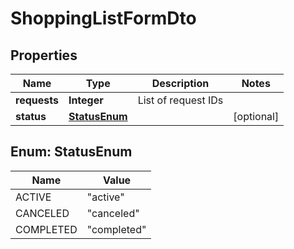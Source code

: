 

# ShoppingListFormDto

## Properties

Name | Type | Description | Notes
------------ | ------------- | ------------- | -------------
**requests** | **Integer** | List of request IDs | 
**status** | [**StatusEnum**](#StatusEnum) |  |  [optional]



## Enum: StatusEnum

Name | Value
---- | -----
ACTIVE | &quot;active&quot;
CANCELED | &quot;canceled&quot;
COMPLETED | &quot;completed&quot;



